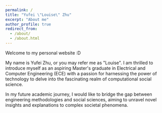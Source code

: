 ```yaml
---
permalink: /
title: "Yufei \"Louise\" Zhu"
excerpt: "About me"
author_profile: true
redirect_from: 
  - /about/
  - /about.html
---
```



Welcome to my personal website :D

My name is Yufei Zhu, or you may refer me as "Louise". I am thrilled to introduce myself as an aspiring Master's graduate in Electrical and Computer Engineering (ECE) with a passion for harnessing the power of technology to delve into the fascinating realm of computational social science. 

In my future academic journey, I would like to bridge the gap between engineering methodologies and social sciences, aiming to unravel novel insights and explanations to complex societal phenomena.

